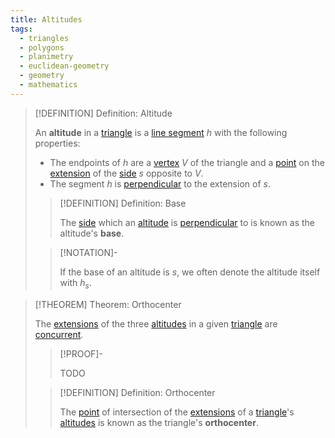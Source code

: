 ```yaml
---
title: Altitudes
tags:
  - triangles
  - polygons
  - planimetry
  - euclidean-geometry
  - geometry
  - mathematics
---
```


>[!DEFINITION] Definition: Altitude
>
>An **altitude** in a [triangle](../index.md) is a [line segment](../../../../Curves/Straight%20Lines/Line%20Segments.md) $h$ with the following properties:
>- The endpoints of $h$ are a [vertex](../../index.md) $V$ of the triangle and a [point](../../../../Euclidean%20Space/Points%20vs%20Vectors/index.md) on the [extension](../../../../Curves/Straight%20Lines/Line%20Segments.md) of the [side](../../index.md) $s$ opposite to $V$.
>- The segment $h$ is [perpendicular](../../../../Curves/Straight%20Lines/Angle%20between%20Lines.md) to the extension of $s$.
>
>>[!DEFINITION] Definition: Base
>>
>>The [side](../../index.md) which an [altitude](Altitudes.md) is [perpendicular](../../../../Curves/Straight%20Lines/Angle%20between%20Lines.md) to is known as the altitude's **base**.
>> 
>
>>[!NOTATION]-
>>
>>If the base of an altitude is $s$, we often denote the altitude itself with $h_s$.
>>
>

>[!THEOREM] Theorem: Orthocenter
>
>The [extensions](../../../../Curves/Straight%20Lines/Line%20Segments.md) of the three [altitudes](Altitudes.md) in a given [triangle](../index.md) are [concurrent](../../../../Curves/Straight%20Lines/Concurrent%20Lines.md).
>
>>[!PROOF]-
>>
>>TODO
>>
>
>>[!DEFINITION] Definition: Orthocenter
>>
>>The [point](../../../../Euclidean%20Space/Points%20vs%20Vectors/index.md) of intersection of the [extensions](../../../../Curves/Straight%20Lines/Line%20Segments.md) of a [triangle](../index.md)'s [altitudes](Altitudes.md)  is known as the triangle's **orthocenter**.
>>
>